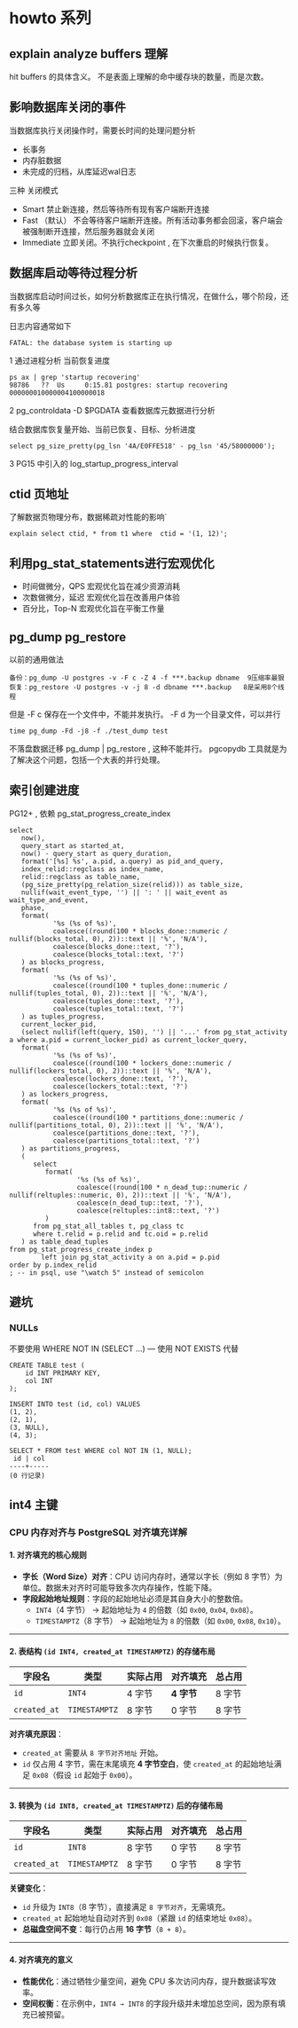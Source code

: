 # howto 系列

## explain analyze buffers 理解

hit buffers 的具体含义。 不是表面上理解的命中缓存块的数量，而是次数。

## 影响数据库关闭的事件

当数据库执行关闭操作时，需要长时间的处理问题分析

- 长事务
- 内存脏数据
- 未完成的归档，从库延迟wal日志


三种 关闭模式
- Smart  禁止新连接，然后等待所有现有客户端断开连接
- Fast （默认） 不会等待客户端断开连接。所有活动事务都会回滚，客户端会被强制断开连接，然后服务器就会关闭
- Immediate 立即关闭。不执行checkpoint , 在下次重启的时候执行恢复。

## 数据库启动等待过程分析

当数据库启动时间过长，如何分析数据库正在执行情况，在做什么，哪个阶段，还有多久等

日志内容通常如下
```
FATAL: the database system is starting up
```

1 通过进程分析 当前恢复进度
```
ps ax | grep 'startup recovering'
98786   ??  Us     0:15.81 postgres: startup recovering 000000010000004100000018
```

2 pg_controldata -D $PGDATA 查看数据库元数据进行分析

结合数据库恢复量开始、当前已恢复、目标、分析进度
```
select pg_size_pretty(pg_lsn '4A/E0FFE518' - pg_lsn '45/58000000');
```

3 PG15 中引入的 log_startup_progress_interval

## ctid 页地址

了解数据页物理分布，数据稀疏对性能的影响`
```
explain select ctid, * from t1 where  ctid = '(1, 12)';
```

## 利用pg_stat_statements进行宏观优化

- 时间做微分，QPS 宏观优化旨在减少资源消耗 
- 次数做微分，延迟 宏观优化旨在改善用户体验 
- 百分比，Top-N  宏观优化旨在平衡工作量 

## pg_dump pg_restore
以前的通用做法
```
备份：pg_dump -U postgres -v -F c -Z 4 -f ***.backup dbname  9压缩率最狠
恢复：pg_restore -U postgres -v -j 8 -d dbname ***.backup   8是采用8个线程
```

但是 -F c 保存在一个文件中，不能并发执行。 -F d 为一个目录文件，可以并行 
```
time pg_dump -Fd -j8 -f ./test_dump test
```

不落盘数据迁移 pg_dump |  pg_restore , 这种不能并行。 pgcopydb 工具就是为了解决这个问题，包括一个大表的并行处理。

## 索引创建进度
PG12+ , 依赖 pg_stat_progress_create_index

```
select
   now(),
   query_start as started_at,
   now() - query_start as query_duration,
   format('[%s] %s', a.pid, a.query) as pid_and_query,
   index_relid::regclass as index_name,
   relid::regclass as table_name,
   (pg_size_pretty(pg_relation_size(relid))) as table_size,
   nullif(wait_event_type, '') || ': ' || wait_event as wait_type_and_event,
   phase,
   format(
           '%s (%s of %s)',
           coalesce((round(100 * blocks_done::numeric / nullif(blocks_total, 0), 2))::text || '%', 'N/A'),
           coalesce(blocks_done::text, '?'),
           coalesce(blocks_total::text, '?')
   ) as blocks_progress,
   format(
           '%s (%s of %s)',
           coalesce((round(100 * tuples_done::numeric / nullif(tuples_total, 0), 2))::text || '%', 'N/A'),
           coalesce(tuples_done::text, '?'),
           coalesce(tuples_total::text, '?')
   ) as tuples_progress,
   current_locker_pid,
   (select nullif(left(query, 150), '') || '...' from pg_stat_activity a where a.pid = current_locker_pid) as current_locker_query,
   format(
           '%s (%s of %s)',
           coalesce((round(100 * lockers_done::numeric / nullif(lockers_total, 0), 2))::text || '%', 'N/A'),
           coalesce(lockers_done::text, '?'),
           coalesce(lockers_total::text, '?')
   ) as lockers_progress,
   format(
           '%s (%s of %s)',
           coalesce((round(100 * partitions_done::numeric / nullif(partitions_total, 0), 2))::text || '%', 'N/A'),
           coalesce(partitions_done::text, '?'),
           coalesce(partitions_total::text, '?')
   ) as partitions_progress,
   (
      select
         format(
                 '%s (%s of %s)',
                 coalesce((round(100 * n_dead_tup::numeric / nullif(reltuples::numeric, 0), 2))::text || '%', 'N/A'),
                 coalesce(n_dead_tup::text, '?'),
                 coalesce(reltuples::int8::text, '?')
         )
      from pg_stat_all_tables t, pg_class tc
      where t.relid = p.relid and tc.oid = p.relid
   ) as table_dead_tuples
from pg_stat_progress_create_index p
        left join pg_stat_activity a on a.pid = p.pid
order by p.index_relid
; -- in psql, use "\watch 5" instead of semicolon
```

## 避坑

### NULLs
不要使用 WHERE NOT IN (SELECT ...) — 使用 NOT EXISTS 代替
```
CREATE TABLE test (
    id INT PRIMARY KEY,
    col INT
);

INSERT INTO test (id, col) VALUES
(1, 2),  
(2, 1),  
(3, NULL),
(4, 3);

SELECT * FROM test WHERE col NOT IN (1, NULL);
 id | col 
----+-----
(0 行记录)
```

## int4 主键

###  CPU 内存对齐与 PostgreSQL 对齐填充详解
#### 1. 对齐填充的核心规则
- **字长（Word Size）对齐**：CPU 访问内存时，通常以字长（例如 8 字节）为单位。数据未对齐时可能导致多次内存操作，性能下降。
- **字段起始地址规则**：字段的起始地址必须是其自身大小的整数倍。
  - `INT4`（4 字节） → 起始地址为 `4` 的倍数（如 `0x00`, `0x04`, `0x08`）。
  - `TIMESTAMPTZ`（8 字节） → 起始地址为 `8` 的倍数（如 `0x00`, `0x08`, `0x10`）。
---
#### 2. 表结构 `(id INT4, created_at TIMESTAMPTZ)` 的存储布局
| 字段名       | 类型          | 实际占用 | 对齐填充 | 总占用 |
|--------------|---------------|----------|----------|--------|
| `id`         | `INT4`        | 4 字节   | **4 字节** | 8 字节 |
| `created_at` | `TIMESTAMPTZ` | 8 字节   | 0 字节   | 8 字节 |
**对齐填充原因**：
- `created_at` 需要从 `8 字节对齐地址` 开始。
- `id` 仅占用 4 字节，需在末尾填充 **4 字节空白**，使 `created_at` 的起始地址满足 `0x08`（假设 `id` 起始于 `0x00`）。
---
####  3. 转换为 `(id INT8, created_at TIMESTAMPTZ)` 后的存储布局
| 字段名       | 类型          | 实际占用 | 对齐填充 | 总占用 |
|--------------|---------------|----------|----------|--------|
| `id`         | `INT8`        | 8 字节   | 0 字节   | 8 字节 |
| `created_at` | `TIMESTAMPTZ` | 8 字节   | 0 字节   | 8 字节 |
**关键变化**：
- `id` 升级为 `INT8`（8 字节），直接满足 `8 字节对齐`，无需填充。
- `created_at` 起始地址自动对齐到 `0x08`（紧跟 `id` 的结束地址 `0x08`）。
- **总磁盘空间不变**：每行仍占用 **16 字节**（`8 + 8`）。
---
####  4. 对齐填充的意义
- **性能优化**：通过牺牲少量空间，避免 CPU 多次访问内存，提升数据读写效率。
- **空间权衡**：在示例中，`INT4 → INT8` 的字段升级并未增加总空间，因为原有填充已被预留。

